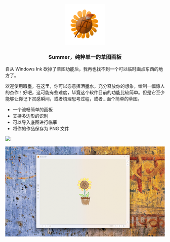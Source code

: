 <p align="center">
    <img src="Summer/Summer/Assets/Icon/Logo2.png" alt="logo" height="128" width="128"/>
</p>

<h3 align="center">Summer，纯粹单一的草图画板</h3>

自从 Windows Ink 砍掉了草图功能后，我再也找不到一个可以临时画点东西的地方了。

欢迎使用暇墨，在这里，你可以恣意挥洒墨水，充分释放你的想象，绘制一幅惊人的杰作！好吧，这可能有些难度，毕竟这个软件目前的功能比较简单。但是它至少能够让你记下灵感瞬间，或者梳理思考过程，或者...画个简单的草图。

- 一个流畅简单的画板
- 支持多边形的识别
- 可以导入底图进行临摹
- 将你的作品保存为 PNG 文件

<a href="https://apps.microsoft.com/detail/9n409xq59vct?mode=full">
	<img src="https://get.microsoft.com/images/zh-cn%20light.svg" width="200"/>
</a>

![Screenshot](Assets/screenshot.png)
